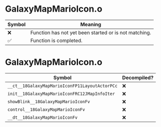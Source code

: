 # GalaxyMapMarioIcon.o
| Symbol | Meaning 
| ------------- | ------------- 
| :x: | Function has not yet been started or is not matching. 
| :white_check_mark: | Function is completed. 


# GalaxyMapMarioIcon.o
| Symbol | Decompiled? |
| ------------- | ------------- |
| `__ct__18GalaxyMapMarioIconFP11LayoutActorPCc` | :x: |
| `init__18GalaxyMapMarioIconFRC12JMapInfoIter` | :x: |
| `showBlink__18GalaxyMapMarioIconFv` | :x: |
| `control__18GalaxyMapMarioIconFv` | :x: |
| `__dt__18GalaxyMapMarioIconFv` | :x: |
